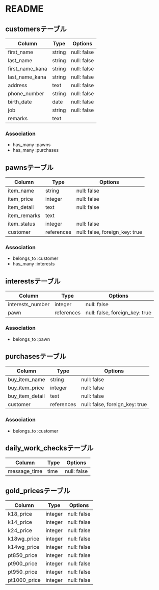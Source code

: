 # README

## customersテーブル

| Column          | Type   | Options     |
| --------------- | ------ | ----------- |
| first_name      | string | null: false |
| last_name       | string | null: false |
| first_name_kana | string | null: false |
| last_name_kana  | string | null: false |
| address         | text   | null: false |
| phone_number    | string | null: false |
| birth_date      | date   | null: false |
| job             | string | null: false |
| remarks         | text   |             |


### Association
- has_many :pawns
- has_many :purchases


## pawnsテーブル

| Column       | Type       | Options                        |
| ------------ | ---------- | ------------------------------ |
| item_name    | string     | null: false                    |
| item_price   | integer    | null: false                    |
| item_detail  | text       | null: false                    |
| item_remarks | text       |                                |
| item_status  | integer    | null: false                    |
| customer     | references | null: false, foreign_key: true |

### Association
- belongs_to :customer
- has_many   :interests


## interestsテーブル

| Column           | Type       | Options                        |
| ---------------- | ---------- | ------------------------------ |
| interests_number | integer    | null: false                    |
| pawn             | references | null: false, foreign_key: true |

### Association
- belongs_to :pawn


## purchasesテーブル

| Column          | Type       | Options                        |
| --------------- | ---------- | ------------------------------ |
| buy_item_name   | string     | null: false                    |
| buy_item_price  | integer    | null: false                    |
| buy_item_detail | text       | null: false                    |
| customer        | references | null: false, foreign_key: true |

### Association
- belongs_to :customer


## daily_work_checksテーブル

| Column       | Type | Options     |
| ------------ | ---- | ----------- |
| message_time | time | null: false |


## gold_pricesテーブル

| Column       | Type    | Options     |
| ------------ | ------- | ----------- |
| k18_price    | integer | null: false |
| k14_price    | integer | null: false |
| k24_price    | integer | null: false |
| k18wg_price  | integer | null: false |
| k14wg_price  | integer | null: false |
| pt850_price  | integer | null: false |
| pt900_price  | integer | null: false |
| pt950_price  | integer | null: false |
| pt1000_price | integer | null: false |
